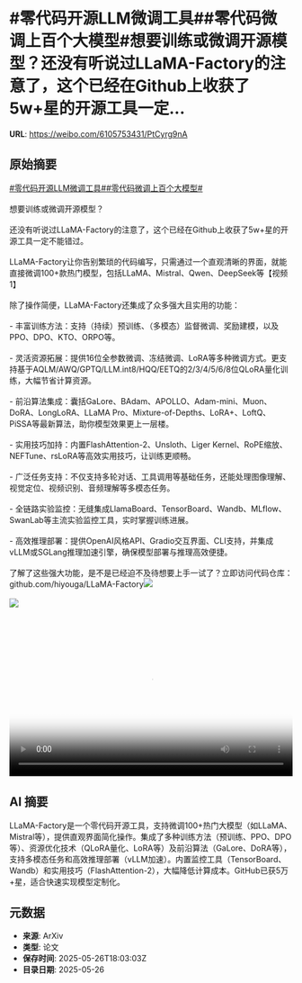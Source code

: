 # #零代码开源LLM微调工具##零代码微调上百个大模型#想要训练或微调开源模型？还没有听说过LLaMA-Factory的注意了，这个已经在Github上收获了5w+星的开源工具一定...

**URL**: https://weibo.com/6105753431/PtCyrg9nA

## 原始摘要

<a href="https://m.weibo.cn/search?containerid=231522type%3D1%26t%3D10%26q%3D%23%E9%9B%B6%E4%BB%A3%E7%A0%81%E5%BC%80%E6%BA%90LLM%E5%BE%AE%E8%B0%83%E5%B7%A5%E5%85%B7%23&amp;extparam=%23%E9%9B%B6%E4%BB%A3%E7%A0%81%E5%BC%80%E6%BA%90LLM%E5%BE%AE%E8%B0%83%E5%B7%A5%E5%85%B7%23" data-hide=""><span class="surl-text">#零代码开源LLM微调工具#</span></a><a href="https://m.weibo.cn/search?containerid=231522type%3D1%26t%3D10%26q%3D%23%E9%9B%B6%E4%BB%A3%E7%A0%81%E5%BE%AE%E8%B0%83%E4%B8%8A%E7%99%BE%E4%B8%AA%E5%A4%A7%E6%A8%A1%E5%9E%8B%23&amp;extparam=%23%E9%9B%B6%E4%BB%A3%E7%A0%81%E5%BE%AE%E8%B0%83%E4%B8%8A%E7%99%BE%E4%B8%AA%E5%A4%A7%E6%A8%A1%E5%9E%8B%23" data-hide=""><span class="surl-text">#零代码微调上百个大模型#</span></a><br><br>想要训练或微调开源模型？<br><br>还没有听说过LLaMA-Factory的注意了，这个已经在Github上收获了5w+星的开源工具一定不能错过。<br><br>LLaMA-Factory让你告别繁琐的代码编写，只需通过一个直观清晰的界面，就能直接微调100+款热门模型，包括LLaMA、Mistral、Qwen、DeepSeek等【视频1】<br><br>除了操作简便，LLaMA-Factory还集成了众多强大且实用的功能：<br><br>- 丰富训练方法：支持（持续）预训练、（多模态）监督微调、奖励建模，以及PPO、DPO、KTO、ORPO等。<br><br>- 灵活资源拓展：提供16位全参数微调、冻结微调、LoRA等多种微调方式。更支持基于AQLM/AWQ/GPTQ/LLM.int8/HQQ/EETQ的2/3/4/5/6/8位QLoRA量化训练，大幅节省计算资源。<br><br>- 前沿算法集成：囊括GaLore、BAdam、APOLLO、Adam-mini、Muon、DoRA、LongLoRA、LLaMA Pro、Mixture-of-Depths、LoRA+、LoftQ、PiSSA等最新算法，助你模型效果更上一层楼。<br><br>- 实用技巧加持：内置FlashAttention-2、Unsloth、Liger Kernel、RoPE缩放、NEFTune、rsLoRA等高效实用技巧，让训练更顺畅。<br><br>- 广泛任务支持：不仅支持多轮对话、工具调用等基础任务，还能处理图像理解、视觉定位、视频识别、音频理解等多模态任务。<br><br>- 全链路实验监控：无缝集成LlamaBoard、TensorBoard、Wandb、MLflow、SwanLab等主流实验监控工具，实时掌握训练进展。<br><br>- 高效推理部署：提供OpenAI风格API、Gradio交互界面、CLI支持，并集成vLLM或SGLang推理加速引擎，确保模型部署与推理高效便捷。<br><br>了解了这些强大功能，是不是已经迫不及待想要上手一试了？立即访问代码仓库：github.com/hiyouga/LLaMA-Factory<img style="" src="https://tvax4.sinaimg.cn/large/006Fd7o3ly1i1szzvucb5j30u80u0mz2.jpg" referrerpolicy="no-referrer"><br><br><img style="" src="https://tvax4.sinaimg.cn/large/006Fd7o3gy1i1szz7cfg7j310m0x0tig.jpg" referrerpolicy="no-referrer"><br><br><br clear="both"><div style="clear: both"></div><video controls="controls" poster="https://tvax4.sinaimg.cn/orj480/006Fd7o3ly1i1szzvy11tj30u80u0mz2.jpg" style="width: 100%"><source src="https://f.video.weibocdn.com/o0/Vok6H8iwlx08oy2gv7qM010412002Waa0E010.mp4?label=mp4_720p&amp;template=724x720.25.0&amp;ori=0&amp;ps=1CwnkDw1GXwCQx&amp;Expires=1748286029&amp;ssig=%2BnNIPXpOkC&amp;KID=unistore,video"><source src="https://f.video.weibocdn.com/o0/CCJdgVkelx08oy2gpvcQ010412001C530E010.mp4?label=mp4_hd&amp;template=480x480.25.0&amp;ori=0&amp;ps=1CwnkDw1GXwCQx&amp;Expires=1748286029&amp;ssig=ZjeOzh550X&amp;KID=unistore,video"><source src="https://f.video.weibocdn.com/o0/7GM8vlqylx08oy2gnhXy0104120017240E010.mp4?label=mp4_ld&amp;template=360x360.25.0&amp;ori=0&amp;ps=1CwnkDw1GXwCQx&amp;Expires=1748286029&amp;ssig=jASSPZEE2i&amp;KID=unistore,video"><p>视频无法显示，请前往<a href="https://video.weibo.com/show?fid=1034%3A5170597005557793" target="_blank" rel="noopener noreferrer">微博视频</a>观看。</p></video>

## AI 摘要

LLaMA-Factory是一个零代码开源工具，支持微调100+热门大模型（如LLaMA、Mistral等），提供直观界面简化操作。集成了多种训练方法（预训练、PPO、DPO等）、资源优化技术（QLoRA量化、LoRA等）及前沿算法（GaLore、DoRA等），支持多模态任务和高效推理部署（vLLM加速）。内置监控工具（TensorBoard、Wandb）和实用技巧（FlashAttention-2），大幅降低计算成本。GitHub已获5万+星，适合快速实现模型定制化。

## 元数据

- **来源**: ArXiv
- **类型**: 论文
- **保存时间**: 2025-05-26T18:03:03Z
- **目录日期**: 2025-05-26
